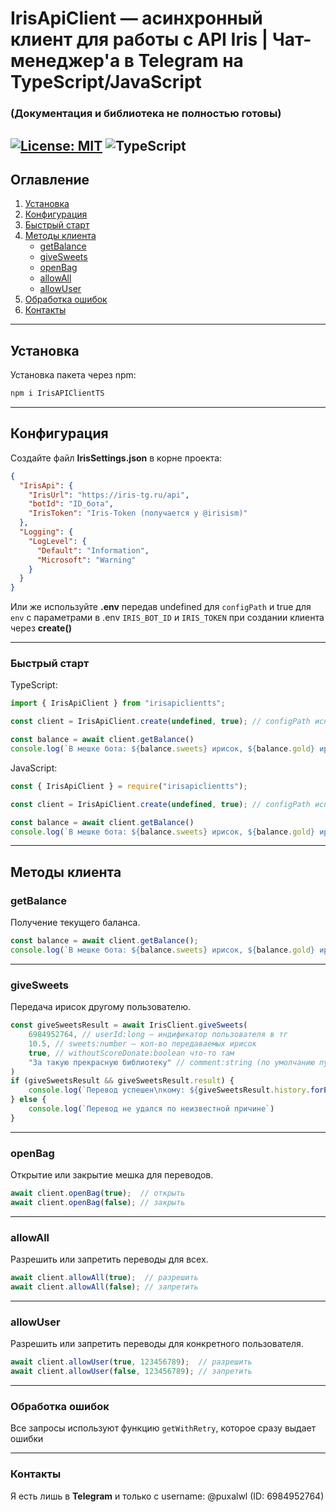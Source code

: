 # IrisApiClient — асинхронный клиент для работы с API Iris | Чат-менеджер'а в Telegram на TypeScript/JavaScript
### (Документация и библиотека не полностью готовы)

[![License: MIT](https://img.shields.io/badge/License-MIT-yellow.svg)](https://opensource.org/licenses/MIT)
![TypeScript](https://img.shields.io/badge/TypeScript-3178C6?logo=typescript&logoColor=white)
---

## Оглавление
1. [Установка](#установка)  
2. [Конфигурация](#конфигурация)  
3. [Быстрый старт](#быстрый-старт)  
4. [Методы клиента](#методы-клиента)  
   - [getBalance](#getbalance)  
   - [giveSweets](#givesweets)  
   - [openBag](#openbag)  
   - [allowAll](#allowall)  
   - [allowUser](#allowuser)  
5. [Обработка ошибок](#обработка-ошибок)  
6. [Контакты](#контакты)  

---

## Установка

Установка пакета через npm:

```bash
npm i IrisAPIClientTS
```

---

## Конфигурация

Создайте файл **IrisSettings.json** в корне проекта:

```JSON
{
  "IrisApi": {
    "IrisUrl": "https://iris-tg.ru/api",
    "botId": "ID_бота",
    "IrisToken": "Iris-Token (получается у @irisism)"
  },
  "Logging": {
    "LogLevel": {
      "Default": "Information",
      "Microsoft": "Warning"
    }
  }
}
```
Или же используйте **.env** передав undefined для `configPath` и true для `env` c параметрами в .env `IRIS_BOT_ID` и `IRIS_TOKEN` при создании клиента через **create()** 

---

### Быстрый старт

TypeScript:
```TypeScript
import { IrisApiClient } from "irisapiclientts";

const client = IrisApiClient.create(undefined, true); // configPath используется когда данные берутся с конфига .json по умолчанию IrisSettings.json, но если использовать env нужно передать undefined и env true

const balance = await client.getBalance()
console.log(`В мешке бота: ${balance.sweets} ирисок, ${balance.gold} ирис-голд, ${balance.donate_score} очков доната`)

```

JavaScript:
```JavaScript
const { IrisApiClient } = require("irisapiclientts");

const client = IrisApiClient.create(undefined, true); // configPath используется когда данные берутся с конфига .json по умолчанию IrisSettings.json, но если использовать env нужно передать undefined и env true

const balance = await client.getBalance()
console.log(`В мешке бота: ${balance.sweets} ирисок, ${balance.gold} ирис-голд, ${balance.donate_score} очков доната`)


```

---

## Методы клиента

### getBalance

Получение текущего баланса.

```TypeScript
const balance = await client.getBalance();
console.log(`В мешке бота: ${balance.sweets} ирисок, ${balance.gold} ирис-голд, ${balance.donate_score} очков доната`)
```

---

### giveSweets

Передача ирисок другому пользователю.

```TypeScript
const giveSweetsResult = await IrisClient.giveSweets(
    6984952764, // userId:long — индификатор пользователя в тг
    10.5, // sweets:number — кол-во передаваемых ирисок
    true, // withoutScoreDonate:boolean что-то там
    "За такую прекрасную библиотеку" // comment:string (по умолчанию пусто) комментарий к переводу 
)
if (giveSweetsResult && giveSweetsResult.result) {
    console.log(`Перевод успешен\nкому: ${giveSweetsResult.history.forEach(h => { h.to_user_id })}`);
} else {
    console.log(`Перевод не удался по неизвестной причине`)
}
```

---

### openBag

Открытие или закрытие мешка для переводов.

```TypeScript
await client.openBag(true);  // открыть
await client.openBag(false); // закрыть
```


---

### allowAll

Разрешить или запретить переводы для всех.

```TypeScript
await client.allowAll(true);  // разрешить
await client.allowAll(false); // запретить
```


---

### allowUser

Разрешить или запретить переводы для конкретного пользователя.

```TypeScript
await client.allowUser(true, 123456789);  // разрешить
await client.allowUser(false, 123456789); // запретить
```

---

### Обработка ошибок

Все запросы используют функцию `getWithRetry`, которое сразу выдает ошибки

---

### Контакты

Я есть лишь в **Telegram** и только с username: @puxalwl (ID: 6984952764)